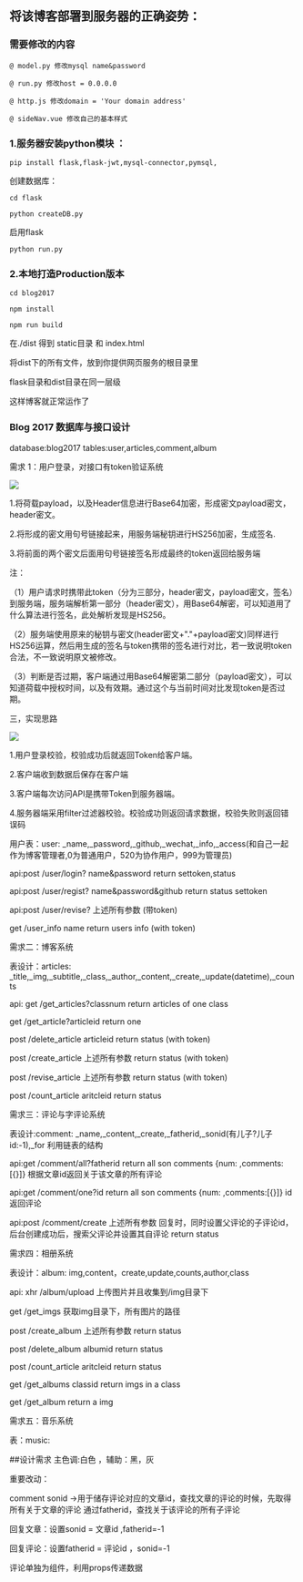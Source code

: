 ## 将该博客部署到服务器的正确姿势：

### 需要修改的内容

`@ model.py 修改mysql name&password`

`@ run.py 修改host = 0.0.0.0`

`@ http.js 修改domain = 'Your domain address'`

`@ sideNav.vue 修改自己的基本样式`

### 1.服务器安装python模块 ： 

`pip install flask,flask-jwt,mysql-connector,pymsql,`

创建数据库：

`cd flask`

`python createDB.py`

启用flask

`python run.py`

### 2.本地打造Production版本

`cd blog2017`

`npm install`

`npm run build`

在./dist 得到 static目录 和 index.html

将dist下的所有文件，放到你提供网页服务的根目录里

flask目录和dist目录在同一层级

这样博客就正常运作了

### Blog 2017 数据库与接口设计

database:blog2017 tables:user,articles,comment,album

需求 1：用户登录，对接口有token验证系统

![](http://img.blog.csdn.net/20160723154518396?watermark/2/text/aHR0cDovL2Jsb2cuY3Nkbi5uZXQv/font/5a6L5L2T/fontsize/400/fill/I0JBQkFCMA==/dissolve/70/gravity/Center)

1.将荷载payload，以及Header信息进行Base64加密，形成密文payload密文，header密文。


2.将形成的密文用句号链接起来，用服务端秘钥进行HS256加密，生成签名.


3.将前面的两个密文后面用句号链接签名形成最终的token返回给服务端

注：

（1）用户请求时携带此token（分为三部分，header密文，payload密文，签名）到服务端，服务端解析第一部分（header密文），用Base64解密，可以知道用了什么算法进行签名，此处解析发现是HS256。

（2）服务端使用原来的秘钥与密文(header密文+"."+payload密文)同样进行HS256运算，然后用生成的签名与token携带的签名进行对比，若一致说明token合法，不一致说明原文被修改。

 （3）判断是否过期，客户端通过用Base64解密第二部分（payload密文），可以知道荷载中授权时间，以及有效期。通过这个与当前时间对比发现token是否过期。

三，实现思路

![](http://img.blog.csdn.net/20160723193343759?watermark/2/text/aHR0cDovL2Jsb2cuY3Nkbi5uZXQv/font/5a6L5L2T/fontsize/400/fill/I0JBQkFCMA==/dissolve/70/gravity/Center)

1.用户登录校验，校验成功后就返回Token给客户端。

2.客户端收到数据后保存在客户端

3.客户端每次访问API是携带Token到服务器端。

4.服务器端采用filter过滤器校验。校验成功则返回请求数据，校验失败则返回错误码

用户表：user: _name,_password,_github,_wechat,_info,_access(和自己一起作为博客管理者,0为普通用户，520为协作用户，999为管理员)

api:post /user/login? name&password return settoken,status 

api:post /user/regist? name&password&github return status settoken

api:post /user/revise? 上述所有参数 (带token)

get /user_info name return users info (with token)

需求二：博客系统

表设计：articles: _title,_img,_subtitle,_class,_author,_content,_create,_update(datetime),_counts

api:
get /get_articles?classnum return articles of one class

get /get_article?articleid return one 

post /delete_article articleid return status (with token)

post /create_article 上述所有参数 return status (with token)

post /revise_article 上述所有参数 return status (with token)

post /count_article aritcleid  return status
   

需求三：评论与字评论系统

表设计:comment: _name,_content,_create,_fatherid,_sonid(有儿子?儿子id:-1),_for 利用链表的结构

api:get /comment/all?fatherid return all son comments {num: ,comments:[{}]}  根据文章id返回关于该文章的所有评论


api:get /comment/one?id return all son comments {num: ,comments:[{}]}  id返回评论

api:post /comment/create 上述所有参数 回复时，同时设置父评论的子评论id，后台创建成功后，搜索父评论并设置其自评论 return status

需求四：相册系统

表设计：album: img,content，create,update,counts,author,class

api: xhr /album/upload 上传图片并且收集到/img目录下

get /get_imgs 获取img目录下，所有图片的路径
     
post /create_album 上述所有参数 return status

post /delete_album albumid return status 

post /count_article aritcleid  return status

get /get_albums classid return imgs in a class

get /get_album  return a img  

需求五：音乐系统

表：music:


##设计需求 
主色调:白色 ，辅助：黑，灰


重要改动：

comment sonid ->用于储存评论对应的文章id，查找文章的评论的时候，先取得所有关于文章的评论
通过fatherid，查找关于该评论的所有子评论

回复文章：设置sonid = 文章id ,fatherid=-1

回复评论：设置fatherid = 评论id ，sonid=-1

评论单独为组件，利用props传递数据

